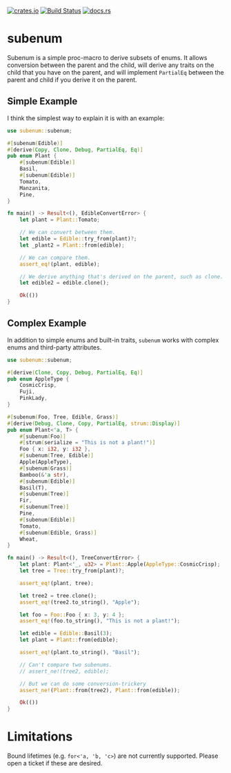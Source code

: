 [![crates.io](https://img.shields.io/crates/v/subenum.svg)](https://crates.io/crates/subenum)
[![Build Status](https://github.com/paholg/subenum/actions/workflows/check.yml/badge.svg)](https://github.com/paholg/subenum/actions/workflows/check.yml)
[![docs.rs](https://img.shields.io/docsrs/subenum)](https://docs.rs/subenum)

# subenum

Subenum is a simple proc-macro to derive subsets of enums. It allows conversion
between the parent and the child, will derive any traits on the child that you
have on the parent, and will implement `PartialEq` between the parent and child
if you derive it on the parent.

## Simple Example

I think the simplest way to explain it is with an example:

```rust
use subenum::subenum;

#[subenum(Edible)]
#[derive(Copy, Clone, Debug, PartialEq, Eq)]
pub enum Plant {
    #[subenum(Edible)]
    Basil,
    #[subenum(Edible)]
    Tomato,
    Manzanita,
    Pine,
}

fn main() -> Result<(), EdibleConvertError> {
    let plant = Plant::Tomato;

    // We can convert between them.
    let edible = Edible::try_from(plant)?;
    let _plant2 = Plant::from(edible);

    // We can compare them.
    assert_eq!(plant, edible);

    // We derive anything that's derived on the parent, such as clone.
    let edible2 = edible.clone();

    Ok(())
}
```

## Complex Example

In addition to simple enums and built-in traits, `subenum` works with complex enums and third-party attributes.

```rust
use subenum::subenum;

#[derive(Clone, Copy, Debug, PartialEq, Eq)]
pub enum AppleType {
    CosmicCrisp,
    Fuji,
    PinkLady,
}

#[subenum(Foo, Tree, Edible, Grass)]
#[derive(Debug, Clone, Copy, PartialEq, strum::Display)]
pub enum Plant<'a, T> {
    #[subenum(Foo)]
    #[strum(serialize = "This is not a plant!")]
    Foo { x: i32, y: i32 },
    #[subenum(Tree, Edible)]
    Apple(AppleType),
    #[subenum(Grass)]
    Bamboo(&'a str),
    #[subenum(Edible)]
    Basil(T),
    #[subenum(Tree)]
    Fir,
    #[subenum(Tree)]
    Pine,
    #[subenum(Edible)]
    Tomato,
    #[subenum(Edible, Grass)]
    Wheat,
}

fn main() -> Result<(), TreeConvertError> {
    let plant: Plant<'_, u32> = Plant::Apple(AppleType::CosmicCrisp);
    let tree = Tree::try_from(plant)?;

    assert_eq!(plant, tree);

    let tree2 = tree.clone();
    assert_eq!(tree2.to_string(), "Apple");

    let foo = Foo::Foo { x: 3, y: 4 };
    assert_eq!(foo.to_string(), "This is not a plant!");

    let edible = Edible::Basil(3);
    let plant = Plant::from(edible);

    assert_eq!(plant.to_string(), "Basil");

    // Can't compare two subenums.
    // assert_ne!(tree2, edible);

    // But we can do some conversion-trickery
    assert_ne!(Plant::from(tree2), Plant::from(edible));

    Ok(())
}
```

# Limitations

Bound lifetimes (e.g. `for<'a, 'b, 'c>`) are not currently supported. Please
open a ticket if these are desired.
